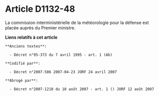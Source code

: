 # Article D1132-48

La commission interministérielle de la météorologie pour la défense est placée auprès du Premier ministre.

**Liens relatifs à cet article**

	**Anciens textes**:

	  - Décret n°95-373 du 7 avril 1995 - art. 1 (Ab)

	**Codifié par**:

	  - Décret n°2007-586 2007-04-23 JORF 24 avril 2007

	**Abrogé par**:

	  - Décret n°2007-1210 du 10 août 2007 - art. 1 () JORF 12 août 2007
